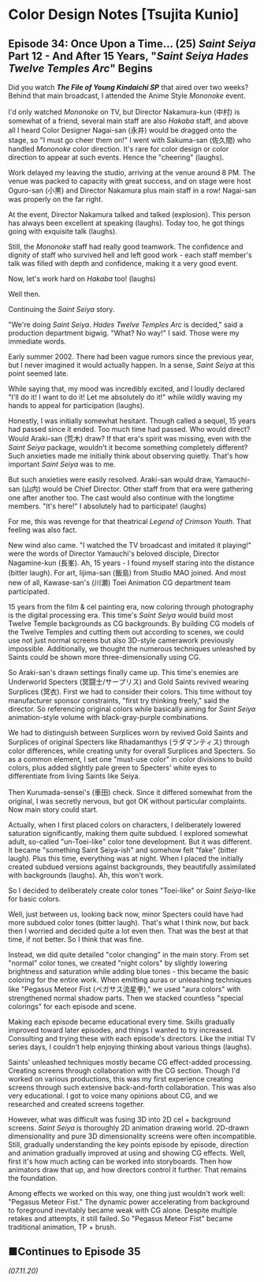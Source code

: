 # **Color Design Notes [Tsujita Kunio]**

## **Episode 34: Once Upon a Time... (25) *Saint Seiya* Part 12 - And After 15 Years, "*Saint Seiya Hades Twelve Temples Arc*" Begins**

Did you watch ***The File of Young Kindaichi SP*** that aired over two weeks? Behind that main broadcast, I attended the Anime Style *Mononoke* event.

I'd only watched *Mononoke* on TV, but Director Nakamura-kun (中村) is somewhat of a friend, several main staff are also *Hakaba* staff, and above all I heard Color Designer Nagai-san (永井) would be dragged onto the stage, so "I must go cheer them on!" I went with Sakuma-san (佐久間) who handled *Mononoke* color direction. It's rare for color design or color direction to appear at such events. Hence the "cheering" (laughs).

Work delayed my leaving the studio, arriving at the venue around 8 PM. The venue was packed to capacity with great success, and on stage were host Oguro-san (小黒) and Director Nakamura plus main staff in a row! Nagai-san was properly on the far right.

At the event, Director Nakamura talked and talked (explosion). This person has always been excellent at speaking (laughs). Today too, he got things going with exquisite talk (laughs).

Still, the *Mononoke* staff had really good teamwork. The confidence and dignity of staff who survived hell and left good work - each staff member's talk was filled with depth and confidence, making it a very good event.

Now, let's work hard on *Hakaba* too! (laughs)

Well then.

Continuing the *Saint Seiya* story.

"We're doing *Saint Seiya*. *Hades Twelve Temples Arc* is decided," said a production department bigwig. "What? No way!" I said. Those were my immediate words.

Early summer 2002. There had been vague rumors since the previous year, but I never imagined it would actually happen. In a sense, *Saint Seiya* at this point seemed late.

While saying that, my mood was incredibly excited, and I loudly declared "I'll do it! I want to do it! Let me absolutely do it!" while wildly waving my hands to appeal for participation (laughs).

Honestly, I was initially somewhat hesitant. Though called a sequel, 15 years had passed since it ended. Too much time had passed. Who would direct? Would Araki-san (荒木) draw? If that era's spirit was missing, even with the *Saint Seiya* package, wouldn't it become something completely different? Such anxieties made me initially think about observing quietly. That's how important *Saint Seiya* was to me.

But such anxieties were easily resolved. Araki-san would draw, Yamauchi-san (山内) would be Chief Director. Other staff from that era were gathering one after another too. The cast would also continue with the longtime members. "It's here!" I absolutely had to participate! (laughs)

For me, this was revenge for that theatrical *Legend of Crimson Youth*. That feeling was also fact.

New wind also came. "I watched the TV broadcast and imitated it playing!" were the words of Director Yamauchi's beloved disciple, Director Nagamine-kun (長峯). Ah, 15 years - I found myself staring into the distance (bitter laugh). For art, Iijima-san (飯島) from Studio MAO joined. And most new of all, Kawase-san's (川瀬) Toei Animation CG department team participated.

15 years from the film & cel painting era, now coloring through photography is the digital processing era. This time's *Saint Seiya* would build most Twelve Temple backgrounds as CG backgrounds. By building CG models of the Twelve Temples and cutting them out according to scenes, we could use not just normal screens but also 3D-style camerawork previously impossible. Additionally, we thought the numerous techniques unleashed by Saints could be shown more three-dimensionally using CG.

So Araki-san's drawn settings finally came up. This time's enemies are Underworld Specters (冥闘士/サープリス) and Gold Saints revived wearing Surplices (冥衣). First we had to consider their colors. This time without toy manufacturer sponsor constraints, "first try thinking freely," said the director. So referencing original colors while basically aiming for *Saint Seiya* animation-style volume with black-gray-purple combinations.

We had to distinguish between Surplices worn by revived Gold Saints and Surplices of original Specters like Rhadamanthys (ラダマンティス) through color differences, while creating unity for overall Surplices and Specters. So as a common element, I set one "must-use color" in color divisions to build colors, plus added slightly pale green to Specters' white eyes to differentiate from living Saints like Seiya.

Then Kurumada-sensei's (車田) check. Since it differed somewhat from the original, I was secretly nervous, but got OK without particular complaints. Now main story could start.

Actually, when I first placed colors on characters, I deliberately lowered saturation significantly, making them quite subdued. I explored somewhat adult, so-called "un-Toei-like" color tone development. But it was different. It became "something Saint Seiya-ish" and somehow felt "fake" (bitter laugh). Plus this time, everything was at night. When I placed the initially created subdued versions against backgrounds, they beautifully assimilated with backgrounds (laughs). Ah, this won't work.

So I decided to deliberately create color tones "Toei-like" or *Saint Seiya*-like for basic colors.

Well, just between us, looking back now, minor Specters could have had more subdued color tones (bitter laugh). That's what I think now, but back then I worried and decided quite a lot even then. That was the best at that time, if not better. So I think that was fine.

Instead, we did quite detailed "color changing" in the main story. From set "normal" color tones, we created "night colors" by slightly lowering brightness and saturation while adding blue tones - this became the basic coloring for the entire work. When emitting auras or unleashing techniques like "Pegasus Meteor Fist (ペガサス流星拳)," we used "aura colors" with strengthened normal shadow parts. Then we stacked countless "special colorings" for each episode and scene.

Making each episode became educational every time. Skills gradually improved toward later episodes, and things I wanted to try increased. Consulting and trying these with each episode's directors. Like the initial TV series days, I couldn't help enjoying thinking about various things (laughs).

Saints' unleashed techniques mostly became CG effect-added processing. Creating screens through collaboration with the CG section. Though I'd worked on various productions, this was my first experience creating screens through such extensive back-and-forth collaboration. This was also very educational. I got to voice many opinions about CG, and we researched and created screens together.

However, what was difficult was fusing 3D into 2D cel + background screens. *Saint Seiya* is thoroughly 2D animation drawing world. 2D-drawn dimensionality and pure 3D dimensionality screens were often incompatible. Still, gradually understanding the key points episode by episode, direction and animation gradually improved at using and showing CG effects. Well, first it's how much acting can be worked into storyboards. Then how animators draw that up, and how directors control it further. That remains the foundation.

Among effects we worked on this way, one thing just wouldn't work well: "Pegasus Meteor Fist." The dynamic power accelerating from background to foreground inevitably became weak with CG alone. Despite multiple retakes and attempts, it still failed. So "Pegasus Meteor Fist" became traditional animation, TP + brush.

## **■Continues to Episode 35**

*(07.11.20)*